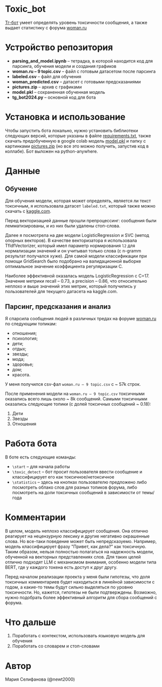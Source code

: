 # Toxic_bot
[Тг-бот](https://t.me/DontBeToxic_bot) умеет определять уровень токсичности сообщения, а также выдает статистику с форума [woman.ru](https://www.woman.ru/forum/)
# Устройство репозитория
* **parsing_and_model.ipynb** – тетрадка, в которой находится код для парсинга, обучения модели и создания графиков
* **woman.ru – 9 topic.csv** – файл с готовым датасетом после парсинга
* **labeled.csv** – файл для обучения
* **woman_predicted.csv** – датасет с готовыми предсказаниями
* **pictures.zip** – архив с графиками
* **model.pkl** – сохраненная обученная модель
* **tg_bot2024.py** – основной код для бота
# Установка и использование
Чтобы запустить бота локально, нужно установить библиотеки следующих версий, которые указаны в файле [requirements.txt](https://github.com/newt200/toxic_bot/blob/main/requirements.txt), также скачать предобученную в google colab модель [model.pkl](https://github.com/newt200/toxic_bot/blob/main/model.pkl) и папку с картинками [pictures.zip](https://github.com/newt200/toxic_bot/blob/main/pictures.zip) (но все это можно получить, запустив код в коллабе). Бот выложен на python-anywhere.
# Данные
## Обучение
Для обучения модели, которая может определять, является ли текст токсичным, я использовала датасет `labeled.txt`, который также можно скачать с [kaggle.com](https://www.kaggle.com/datasets/blackmoon/russian-language-toxic-comments).

Перед векторизацией данные прошли препроцессинг: сообщения были лемматизированы, и из них были удалены стоп-слова.

Далее я посмотрела на две модели LogisticRegression и SVC (метод опорных векторов). В качестве векторизатора я использовала TfIdfVectorizer, который имел параметр нормирования `l2` для нормализации значений и он учитывал только слова (с n-gramm результат получался хуже). Для самой модели классификации при помощи GridSearch было подобрано на валидационной выборке оптимальное значение коэффициента регуляризации С. 

Наиболее эффективной оказалась модель LogisticRegression с С=17. Значение метрики recall – 0.73, а precision – 0.86, что относительно неплохо и выше значений этих метрик, который получились у пользователей для текущего датасета на kaggle.com.

## Парсинг, предсказания и анализ
Я спарсила сообщения людей в различных тредах на форуме [woman.ru](https://www.woman.ru/forum/) по следующим топикам:
* отношения;
* психология;
* дети;
* отдых;
* звезды;
* мода;
* здоровье;
* дом;
* красота.

У меня получился csv-фал `woman.ru – 9 topic.csv` с ~ 57k строк.

После применения модели на `woman.ru – 9 topic.csv` токсичными оказались всего лишь около ~ 8k сообщений. 
Самыми токсичными оказались следующие топики (с долей токсичных сообщений ~ 0.18):
1. Дети
2. Звезды
3. Отношения

# Работа бота
В боте есть следующие команды:
* `\start` – для начала работы
* `\toxic_detect` – бот просит пользователя ввести сообщение и классифицирует его как токсичное/нетоксичное
* `\statistics` – здесь на кнопках пользователю предложено либо посмотреть облако слов для разных топиков форума, либо посмотреть на  доли токсичных сообщений в зависимости от темы/года

# Комментарии
В целом, модель неплохо классифицирует сообщения. Она отлично реагирует на нецензурную лексику и другие негативно окрашенные слова. Но все-таки поведение может быть непредсказуемо. Например, модель классифицирует фразу "Привет, как дела?" как токсичную. Таким образом, нельзя полностью полагаться на надежность модели, обученной на векторных представлениях слов. Для таких целей отлично подходят LLM с механизмом внимания, особенно модели типа BERТ, где у каждого токена есть доступ к друг другу.

Перед началом реализации проекта у меня были гипотезы, что доля токсичных комментариев будет находиться в линейной зависимости с годом, а какие-то темы будут сильно выделяться по уровню токсичности. Но, кажется, гипотезы не были подтверждены. Возможно, нужно подобрать более эффективный алгоритм для сбора сообщений с форума.

# Что дальше
1. Поработать с контекстом, использовать языковую модель для обучения
2. Поработать со словарем и стоп-словами

# Автор
Мария Селифанова (@newt2000)
